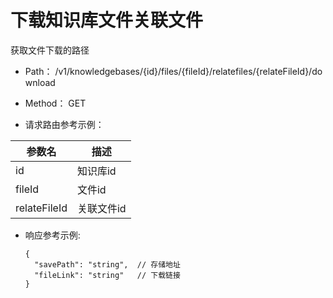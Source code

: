 # 下载知识库文件关联文件
获取文件下载的路径

- Path： /v1/knowledgebases/{id}/files/{fileId}/relatefiles/{relateFileId}/download

- Method： GET

- 请求路由参考示例：

|参数名      |描述 |
|----------- |----------- |
|id  |知识库id |
|fileId  |文件id |
|relateFileId  |关联文件id |

- 响应参考示例:

  ```
  {
    "savePath": "string",  // 存储地址
    "fileLink": "string"   // 下载链接
  }
  ```

